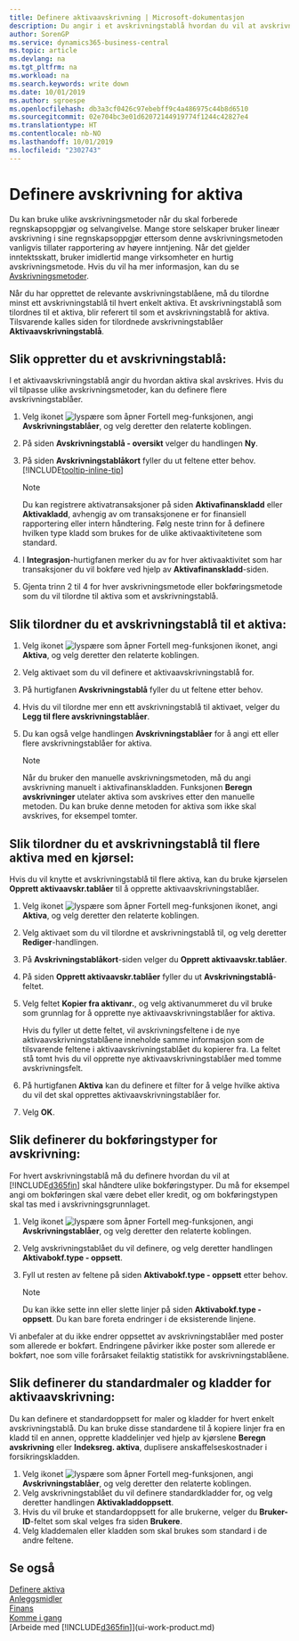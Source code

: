 ```yaml
---
title: Definere aktivaavskrivning | Microsoft-dokumentasjon
description: Du angir i et avskrivningstablå hvordan du vil at avskrivning eller nedskrivning av aktiva skal foretas.
author: SorenGP
ms.service: dynamics365-business-central
ms.topic: article
ms.devlang: na
ms.tgt_pltfrm: na
ms.workload: na
ms.search.keywords: write down
ms.date: 10/01/2019
ms.author: sgroespe
ms.openlocfilehash: db3a3cf0426c97ebebff9c4a486975c44b8d6510
ms.sourcegitcommit: 02e704bc3e01d62072144919774f1244c42827e4
ms.translationtype: HT
ms.contentlocale: nb-NO
ms.lasthandoff: 10/01/2019
ms.locfileid: "2302743"
---
```

# <a name="set-up-fixed-asset-depreciation"></a>Definere avskrivning for aktiva
 Du kan bruke ulike avskrivningsmetoder når du skal forberede regnskapsoppgjør og selvangivelse. Mange store selskaper bruker lineær avskrivning i sine regnskapsoppgjør ettersom denne avskrivningsmetoden vanligvis tillater rapportering av høyere inntjening. Når det gjelder inntektsskatt, bruker imidlertid mange virksomheter en hurtig avskrivningsmetode. Hvis du vil ha mer informasjon, kan du se [Avskrivningsmetoder](fa-depreciation-methods.md).

 Når du har opprettet de relevante avskrivningstablåene, må du tilordne minst ett avskrivningstablå til hvert enkelt aktiva. Et avskrivningstablå som tilordnes til et aktiva, blir referert til som et avskrivningstablå for aktiva. Tilsvarende kalles siden for tilordnede avskrivningstablåer **Aktivaavskrivningstablå**.

## <a name="to-create-a-depreciation-book"></a>Slik oppretter du et avskrivningstablå:
I et aktivaavskrivningstablå angir du hvordan aktiva skal avskrives. Hvis du vil tilpasse ulike avskrivningsmetoder, kan du definere flere avskrivningstablåer.  

1. Velg ikonet ![lyspære som åpner Fortell meg-funksjonen](media/ui-search/search_small.png "Fortell hva du vil gjøre"), angi **Avskrivningstablåer**, og velg deretter den relaterte koblingen.
2. På siden **Avskrivningstablå - oversikt** velger du handlingen **Ny**.
3. På siden **Avskrivningstablåkort** fyller du ut feltene etter behov. [!INCLUDE[tooltip-inline-tip](includes/tooltip-inline-tip_md.md)]

    > [!NOTE]  
    >   Du kan registrere aktivatransaksjoner på siden **Aktivafinanskladd** eller **Aktivakladd**, avhengig av om transaksjonene er for finansiell rapportering eller intern håndtering. Følg neste trinn for å definere hvilken type kladd som brukes for de ulike aktivaaktivitetene som standard.
4. I **Integrasjon**-hurtigfanen merker du av for hver aktivaaktivitet som har transaksjoner du vil bokføre ved hjelp av **Aktivafinanskladd**-siden.
5. Gjenta trinn 2 til 4 for hver avskrivningsmetode eller bokføringsmetode som du vil tilordne til aktiva som et avskrivningstablå.

## <a name="to-assign-a-depreciation-book-to-a-fixed-asset"></a>Slik tilordner du et avskrivningstablå til et aktiva:
1. Velg ikonet ![lyspære som åpner Fortell meg-funksjonen](media/ui-search/search_small.png "Fortell hva du vil gjøre") ikonet, angi **Aktiva**, og velg deretter den relaterte koblingen.
2. Velg aktivaet som du vil definere et aktivaavskrivningstablå for.
3. På hurtigfanen **Avskrivningstablå** fyller du ut feltene etter behov.
4. Hvis du vil tilordne mer enn ett avskrivningstablå til aktivaet, velger du **Legg til flere avskrivningstablåer**.
5. Du kan også velge handlingen **Avskrivningstablåer** for å angi ett eller flere avskrivningstablåer for aktiva.

    > [!NOTE]  
    >   Når du bruker den manuelle avskrivningsmetoden, må du angi avskrivning manuelt i aktivafinanskladden. Funksjonen **Beregn avskrivninger** utelater aktiva som avskrives etter den manuelle metoden. Du kan bruke denne metoden for aktiva som ikke skal avskrives, for eksempel tomter.

## <a name="to-assign-a-depreciation-book-to-multiple-fixed-assets-with-a-batch-job"></a>Slik tilordner du et avskrivningstablå til flere aktiva med en kjørsel:
Hvis du vil knytte et avskrivningstablå til flere aktiva, kan du bruke kjørselen **Opprett aktivaavskr.tablåer** til å opprette aktivaavskrivningstablåer.  

1. Velg ikonet ![lyspære som åpner Fortell meg-funksjonen](media/ui-search/search_small.png "Fortell hva du vil gjøre") ikonet, angi **Aktiva**, og velg deretter den relaterte koblingen.
2. Velg aktivaet som du vil tilordne et avskrivningstablå til, og velg deretter **Rediger**-handlingen.
3. På **Avskrivningstablåkort**-siden velger du **Opprett aktivaavskr.tablåer**.
4. På siden **Opprett aktivaavskr.tablåer** fyller du ut **Avskrivningstablå**-feltet.
5. Velg feltet **Kopier fra aktivanr.**, og velg aktivanummeret du vil bruke som grunnlag for å opprette nye aktivaavskrivningstablåer for aktiva.

    Hvis du fyller ut dette feltet, vil avskrivningsfeltene i de nye aktivaavskrivningstablåene inneholde samme informasjon som de tilsvarende feltene i aktivaavskrivningstablået du kopierer fra. La feltet stå tomt hvis du vil opprette nye aktivaavskrivningstablåer med tomme avskrivningsfelt.  
6. På hurtigfanen **Aktiva** kan du definere et filter for å velge hvilke aktiva du vil det skal opprettes aktivaavskrivningstablåer for.
7. Velg **OK**.

## <a name="to-set-up-depreciation-posting-types"></a>Slik definerer du bokføringstyper for avskrivning:
For hvert avskrivningstablå må du definere hvordan du vil at [!INCLUDE[d365fin](includes/d365fin_md.md)] skal håndtere ulike bokføringstyper. Du må for eksempel angi om bokføringen skal være debet eller kredit, og om bokføringstypen skal tas med i avskrivningsgrunnlaget.  

1. Velg ikonet ![lyspære som åpner Fortell meg-funksjonen](media/ui-search/search_small.png "Fortell hva du vil gjøre"), angi **Avskrivningstablåer**, og velg deretter den relaterte koblingen.  
2. Velg avskrivningstablået du vil definere, og velg deretter handlingen **Aktivabokf.type - oppsett**.
3. Fyll ut resten av feltene på siden **Aktivabokf.type - oppsett** etter behov.

    > [!NOTE]  
    >   Du kan ikke sette inn eller slette linjer på siden **Aktivabokf.type - oppsett**. Du kan bare foreta endringer i de eksisterende linjene.

Vi anbefaler at du ikke endrer oppsettet av avskrivningstablåer med poster som allerede er bokført. Endringene påvirker ikke poster som allerede er bokført, noe som ville forårsaket feilaktig statistikk for avskrivningstablåene.

## <a name="to-set-up-default-templates-and-batches-for-fixed-asset-depreciation"></a>Slik definerer du standardmaler og kladder for aktivaavskrivning:
Du kan definere et standardoppsett for maler og kladder for hvert enkelt avskrivningstablå. Du kan bruke disse standardene til å kopiere linjer fra en kladd til en annen, opprette kladdelinjer ved hjelp av kjørslene **Beregn avskrivning** eller **Indeksreg. aktiva**, duplisere anskaffelseskostnader i forsikringskladden.  

1. Velg ikonet ![lyspære som åpner Fortell meg-funksjonen](media/ui-search/search_small.png "Fortell hva du vil gjøre"), angi **Avskrivningstablåer**, og velg deretter den relaterte koblingen.  
2. Velg avskrivningstablået du vil definere standardkladder for, og velg deretter handlingen **Aktivakladdoppsett**.  
3. Hvis du vil bruke et standardoppsett for alle brukerne, velger du **Bruker-ID**-feltet som skal velges fra siden **Brukere**.  
4. Velg kladdemalen eller kladden som skal brukes som standard i de andre feltene.  

## <a name="see-also"></a>Se også
[Definere aktiva](fa-setup.md)  
[Anleggsmidler](fa-manage.md)  
[Finans](finance.md)  
[Komme i gang](product-get-started.md)  
[Arbeide med [!INCLUDE[d365fin](includes/d365fin_md.md)]](ui-work-product.md)

